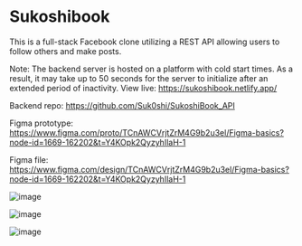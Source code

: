 # Sukoshibook

This is a full-stack Facebook clone utilizing a REST API allowing users to follow others and make posts.

Note: The backend server is hosted on a platform with cold start times. As a result, it may take up to 50 seconds for the server to initialize after an extended period of inactivity.
View live: https://sukoshibook.netlify.app/

Backend repo: https://github.com/Suk0shi/SukoshiBook_API

Figma prototype: https://www.figma.com/proto/TCnAWCVrjtZrM4G9b2u3el/Figma-basics?node-id=1669-162202&t=Y4KOpk2QyzyhIlaH-1

Figma file: https://www.figma.com/design/TCnAWCVrjtZrM4G9b2u3el/Figma-basics?node-id=1669-162202&t=Y4KOpk2QyzyhIlaH-1

![image](https://github.com/Suk0shi/SukoshiBook_Frontend/assets/144342852/ac308c8c-6731-4651-a9f1-aace11bf1568)

![image](https://github.com/Suk0shi/SukoshiBook_Frontend/assets/144342852/267a3c28-6b13-4023-b2b4-93da41965b30)

![image](https://github.com/Suk0shi/SukoshiBook_Frontend/assets/144342852/1cb09493-7ef8-4fe7-8f60-9af550f4cb20)


